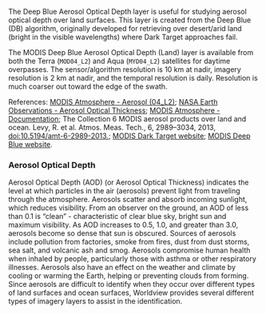 The Deep Blue Aerosol Optical Depth layer is useful for studying aerosol optical depth over land surfaces. This layer is created from the Deep Blue (DB) algorithm, originally developed for retrieving over desert/arid land (bright in the visible wavelengths) where Dark Target approaches fail.

The MODIS Deep Blue Aerosol Optical Depth (Land) layer is available from both the Terra (`MOD04_L2`) and Aqua (`MYD04_L2`) satellites for daytime overpasses. The sensor/algorithm resolution is 10 km at nadir,  imagery resolution is 2 km at nadir, and the temporal resolution is daily. Resolution is much coarser out toward the edge of the swath.

References: [MODIS Atmosphere - Aerosol (04_L2)](https://modis-atmos.gsfc.nasa.gov/products/aerosol); [NASA Earth Observations - Aerosol Optical Thickness](https://neo.sci.gsfc.nasa.gov/view.php?datasetId=MODAL2_M_AER_OD); [MODIS Atmosphere - Documentation](https://atmosphere-imager.gsfc.nasa.gov/products/aerosol/documentation); The Collection 6 MODIS aerosol products over land and ocean. Levy, R. et al. Atmos. Meas. Tech., 6, 2989–3034, 2013, [doi:10.5194/amt-6-2989-2013.](https://www.atmos-meas-tech.net/6/2989/2013/amt-6-2989-2013.pdf); [MODIS Dark Target website](https://darktarget.gsfc.nasa.gov/); [MODIS Deep Blue website](https://deepblue.gsfc.nasa.gov).

### Aerosol Optical Depth
Aerosol Optical Depth (AOD) (or Aerosol Optical Thickness) indicates the level at which particles in the air (aerosols) prevent light from traveling through the atmosphere. Aerosols scatter and absorb incoming sunlight, which reduces visibility. From an observer on the ground, an AOD of less than 0.1 is “clean” - characteristic of clear blue sky, bright sun and maximum visibility. As AOD increases to 0.5, 1.0, and greater than 3.0, aerosols become so dense that sun is obscured. Sources of aerosols include pollution from factories, smoke from fires, dust from dust storms, sea salt, and volcanic ash and smog. Aerosols compromise human health when inhaled by people, particularly those with asthma or other respiratory illnesses. Aerosols also have an effect on the weather and climate by cooling or warming the Earth, helping or preventing clouds from forming. Since aerosols are difficult to identify when they occur over different types of land surfaces and ocean surfaces, Worldview provides several different types of imagery layers to assist in the identification.

